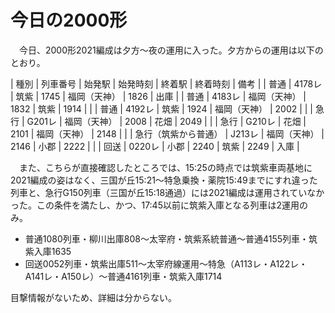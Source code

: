 # 今日の2000形

<div class="section">　今日、2000形2021編成は夕方〜夜の運用に入った。夕方からの運用は以下のとおり。

| 種別 | 列車番号 | 始発駅 | 始発時刻 | 終着駅 | 終着時刻 | 備考 |
| 普通 | 4178レ | 筑紫 | 1745 | 福岡（天神） | 1826 | 出庫 |
| 普通 | 4183レ | 福岡（天神） | 1832 | 筑紫 | 1914 |  |
| 普通 | 4192レ | 筑紫 | 1924 | 福岡（天神） | 2002 |  |
| 急行 | G201レ | 福岡（天神） | 2008 | 花畑 | 2049 |  |
| 急行 | G210レ | 花畑 | 2101 | 福岡（天神） | 2148 |  |
| 急行（筑紫から普通） | J213レ | 福岡（天神） | 2146 | 小郡 | 2222 |  |
| 回送 | 0220レ | 小郡 | 2240 | 筑紫 | 2249 | 入庫 |

　また、こちらが直接確認したところでは、15:25の時点では筑紫車両基地に2021編成の姿はなく、三国が丘15:21〜特急乗換・薬院15:49までにすれ違った列車と、急行G150列車（三国が丘15:18通過）には2021編成は運用されていなかった。この条件を満たし、かつ、17:45以前に筑紫入庫となる列車は2運用のみ。

* 普通1080列車・柳川出庫808〜太宰府・筑紫系統普通〜普通4155列車・筑紫入庫1635
* 回送0052列車・筑紫出庫511〜太宰府線運用〜特急（A113レ・A122レ・A141レ・A150レ）〜普通4161列車・筑紫入庫1714

目撃情報がないため、詳細は分からない。</div>